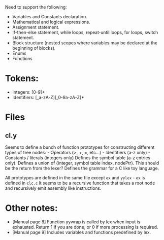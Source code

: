 Need to support the following:
- Variables and Constants declaration.
- Mathematical and logical expressions.
- Assignment statement.
- If-then-else statement, while loops, repeat-until loops, for loops, switch statement.
- Block structure (nested scopes where variables may be declared at the beginning of blocks).
- Enums
- Functions

# Tokens:
- Integers: [0-9]+
- Identifiers: [_a-zA-Z][_0-9a-zA-Z]*

# Files
## cl.y
Seems to define a bunch of function prototypes for constructing different types of tree nodes:
	- Operators (>, +, =, etc...)
	- Identifiers (a-z only)
	- Constants / literals (integers only)
Defines the symbol table (a-z entries only).
Defines a union of {integer, symbol table index, nodePtr}. This should be the return from the lexer?
Defines the grammar for a C like toy language.

All prototypes are defined in the same file except `ex` and `yylex`
	- `ex` is defined in `clc.c`
		It seems to be a recursive function that takes a root node and recursively emit assembly like instructions.

# Other notes:
- [Manual page 8] Function yywrap is called by lex when input is exhausted. Return 1 if you are done, or 0 if more processing is required.
- [Manual page 9] Includes variables and functions predefined by lex.
